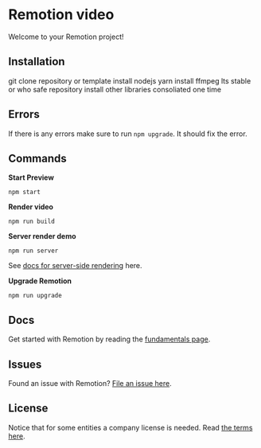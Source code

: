 # Remotion video

<p align="center">
  <a href="https://github.com/JonnyBurger/remotion-logo">
   
  </a>
</p>

Welcome to your Remotion project!

## Installation
git clone repository or template
install nodejs yarn 
install ffmpeg
lts stable or who safe repository
install other libraries consoliated one time 



## Errors

If there is any errors make sure to run `npm upgrade`. It should fix the error.

## Commands

**Start Preview**

```console
npm start
```

**Render video**

```console
npm run build
```

**Server render demo**

```console
npm run server
```

See [docs for server-side rendering](https://www.remotion.dev/docs/ssr) here.

**Upgrade Remotion**

```console
npm run upgrade
```

## Docs

Get started with Remotion by reading the [fundamentals page](https://www.remotion.dev/docs/the-fundamentals).

## Issues

Found an issue with Remotion? [File an issue here](https://github.com/JonnyBurger/remotion/issues/new).

## License

Notice that for some entities a company license is needed. Read [the terms here](https://github.com/JonnyBurger/remotion/blob/main/LICENSE.md).
